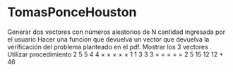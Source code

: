 # TomasPonceHouston
Generar dos vectores  con  números aleatorios de N cantidad ingresada por el usuario
Hacer una funcion que devuelva un vector que devuelva la verificación del problema planteado en el pdf.
Mostrar los 3 vectores . Utilizar procedimiento
2 5 5 4 4
× × × × ×
1 1 3 3 3
= = = = =
2 5 15 12 12
     +
    46
